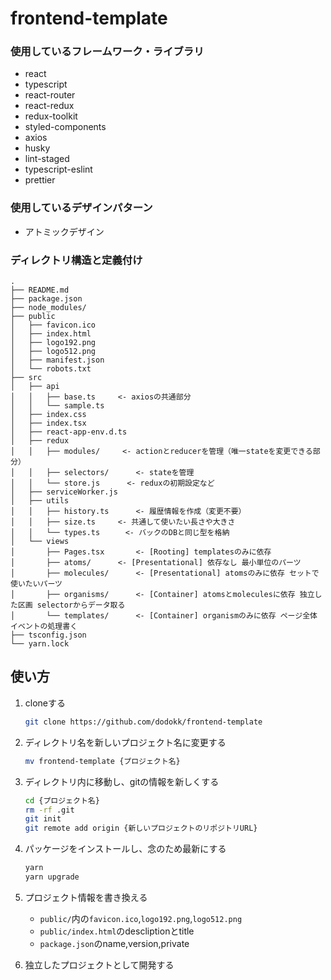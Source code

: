 # frontend-template

### 使用しているフレームワーク・ライブラリ

- react
- typescript
- react-router
- react-redux
- redux-toolkit
- styled-components
- axios
- husky
- lint-staged
- typescript-eslint
- prettier

### 使用しているデザインパターン

- アトミックデザイン

### ディレクトリ構造と定義付け

```
.
├── README.md
├── package.json
├── node_modules/
├── public
│   ├── favicon.ico
│   ├── index.html
│   ├── logo192.png
│   ├── logo512.png
│   ├── manifest.json
│   └── robots.txt
├── src
│   ├── api
│   │   ├── base.ts     <- axiosの共通部分
│   │   └── sample.ts
│   ├── index.css
│   ├── index.tsx
│   ├── react-app-env.d.ts
│   ├── redux
│   │   ├── modules/     <- actionとreducerを管理（唯一stateを変更できる部分）
│   │   ├── selectors/      <- stateを管理
│   │   └── store.js      <- reduxの初期設定など
│   ├── serviceWorker.js
│   ├── utils
│   │   ├── history.ts      <- 履歴情報を作成（変更不要）
│   │   ├── size.ts     <- 共通して使いたい長さや大きさ
│   │   └── types.ts　    <- バックのDBと同じ型を格納
│   └── views
│       ├── Pages.tsx       <- [Rooting] templatesのみに依存
│       ├── atoms/      <- [Presentational] 依存なし 最小単位のパーツ
│       ├── molecules/      <- [Presentational] atomsのみに依存 セットで使いたいパーツ
│       ├── organisms/      <- [Container] atomsとmoleculesに依存 独立した区画 selectorからデータ取る
│       └── templates/      <- [Container] organismのみに依存 ページ全体 イベントの処理書く
├── tsconfig.json
└── yarn.lock
```

## 使い方

1. cloneする
    ```bash
    git clone https://github.com/dodokk/frontend-template
    ```
    
1. ディレクトリ名を新しいプロジェクト名に変更する
    ```bash
    mv frontend-template {プロジェクト名}
    ```

1. ディレクトリ内に移動し、gitの情報を新しくする
    ```bash
    cd {プロジェクト名}
    rm -rf .git
    git init
    git remote add origin {新しいプロジェクトのリポジトリURL}
    ```

1. パッケージをインストールし、念のため最新にする
    ```bash
    yarn
    yarn upgrade
    ```

1. プロジェクト情報を書き換える

    - `public/`内の`favicon.ico`,`logo192.png`,`logo512.png`
    - `public/index.html`のdescliptionとtitle
    - `package.json`のname,version,private

1. 独立したプロジェクトとして開発する

